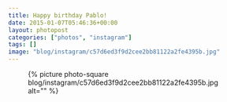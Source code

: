 ```yaml
---
title: Happy birthday Pablo!
date: 2015-01-07T05:46:36+00:00
layout: photopost
categories: ["photos", "instagram"]
tags: []
image: "blog/instagram/c57d6ed3f9d2cee2bb81122a2fe4395b.jpg"
---
```


<figure class="photo photo--square">
  {% picture photo-square blog/instagram/c57d6ed3f9d2cee2bb81122a2fe4395b.jpg alt="" %}
</figure>



